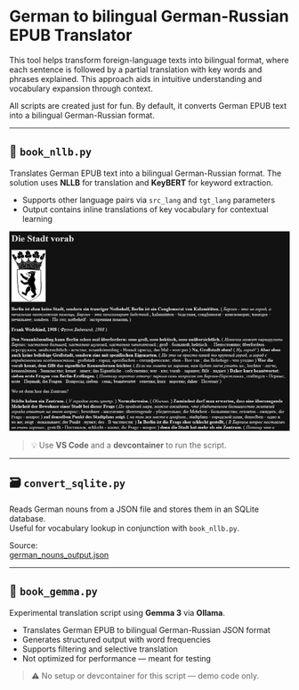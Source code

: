# German to bilingual German-Russian EPUB Translator

This tool helps transform foreign-language texts into bilingual format, where each sentence is followed by a partial translation with key words and phrases explained. This approach aids in intuitive understanding and vocabulary expansion through context.

All scripts are created just for fun. By default, it converts German EPUB text into a bilingual German-Russian format.

---

## 📘 `book_nllb.py`

Translates German EPUB text into a bilingual German-Russian format. The solution uses **NLLB** for translation and **KeyBERT** for keyword extraction.

- Supports other language pairs via `src_lang` and `tgt_lang` parameters
- Output contains inline translations of key vocabulary for contextual learning

![Sample output of book_nllb.py](sample.png)

> 💡 Use **VS Code** and a **devcontainer** to run the script.

---

## 🗃️ `convert_sqlite.py`

Reads German nouns from a JSON file and stores them in an SQLite database.  
Useful for vocabulary lookup in conjunction with `book_nllb.py`.

Source:  
[german_nouns_output.json](https://github.com/Hanttone/der-die-das-game/blob/master/data/german_nouns_output.json)

---

## 🤖 `book_gemma.py`

Experimental translation script using **Gemma 3** via **Ollama**.

- Translates German EPUB to bilingual German-Russian JSON format
- Generates structured output with word frequencies
- Supports filtering and selective translation
- Not optimized for performance — meant for testing

> ⚠️ No setup or devcontainer for this script — demo code only.
